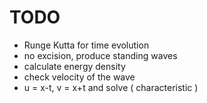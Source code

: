 # TODO

- Runge Kutta for time evolution
- no excision, produce standing waves
- calculate energy density
- check velocity of the wave
- u = x-t, v = x+t and solve ( characteristic )
